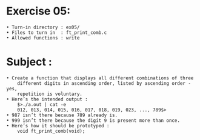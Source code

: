 # Exercise 05:
	• Turn-in directory : ex05/
	• Files to turn in  : ft_print_comb.c
	• Allowed functions : write
# Subject :
	• Create a function that displays all different combinations of three
		different digits in ascending order, listed by ascending order - yes,
		repetition is voluntary.
	• Here’s the intended output :
		$>./a.out | cat -e
		012, 013, 014, 015, 016, 017, 018, 019, 023, ..., 789$>
	• 987 isn’t there because 789 already is.
	• 999 isn’t there because the digit 9 is present more than once.
	• Here’s how it should be prototyped :
		void ft_print_comb(void);
